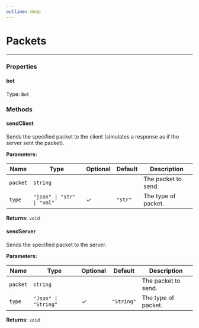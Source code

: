 ```yaml
---
outline: deep
---
```


# Packets

---

### Properties

#### bot

Type: `Bot`

### Methods

#### sendClient

Sends the specified packet to the client (simulates a response as if the server sent the packet).

**Parameters:**

| Name | Type | Optional | Default | Description |
|------|------|----------|---------|-------------|
| `packet` | `string` |  |  | The packet to send. |
| `type` | `"json" \| "str" \| "xml"` | ✓ | `"str"` | The type of packet. |

**Returns:** `void`

#### sendServer

Sends the specified packet to the server.

**Parameters:**

| Name | Type | Optional | Default | Description |
|------|------|----------|---------|-------------|
| `packet` | `string` |  |  | The packet to send. |
| `type` | `"Json" \| "String"` | ✓ | `"String"` | The type of packet. |

**Returns:** `void`


